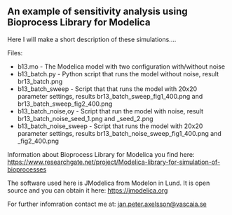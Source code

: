 ## An example of sensitivity analysis using Bioprocess Library for Modelica 

Here I will make a short description of these simulations....

Files:
 - b13.mo - The Modelica model with two configuration with/without noise
 - b13_batch.py - Python script that runs the model without noise, result br13_batch.png
 - b13_batch_sweep - Script that that runs the model with 20x20 parameter settings, results br13_batch_sweep_fig1_400.png and br13_batch_sweep_fig2_400.png
 - b13_batch_noise,oy - Script that run the model with noise, result br13_batch_noise_seed_1.png and _seed_2.png
 - b13_batch_noise_sweep - Script that runs the model with 20x20 parameter settings, results br13_batch_noise_sweep_fig1_400.png and _fig2_400.png

Information about Bioprocess Library for Modelica you find here: 
https://www.researchgate.net/project/Modelica-library-for-simulation-of-bioprocesses

The software used here is JModelica from Modelon in Lund. It is open source and you can obtain it here:
https://jmodelica.org

For further infomration contact me at: jan.peter.axelsson@vascaia.se
